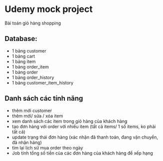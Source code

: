 # Udemy mock project

Bài toán giỏ hàng shopping

## Database:
- 1 bảng customer
- 1 bảng cart
- 1 bảng item
- 1 bảng order_item
- 1 bảng order
- 1 bảng order_history
- 1 bảng customer_item_history

## Danh sách các tính năng

- thêm mới customer
- thêm mới/ sửa / xóa item
- xem danh sách các item trong giỏ hàng của khách hàng
- tạo đơn hàng với order với nhiều item (tất cả items/ 1 số items, ko phải tất cả)
- update trạng thái đơn hàng (xác nhận đã thanh toán, đang vận chuyển, đã nhận hàng)
- tìm lại lịch sử mua order theo ngày
- Job tính tổng số tiền của các đơn hàng của khách hàng để xếp hạng
